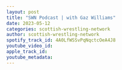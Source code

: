 ```yaml
---
layout: post
title: "SWN Podcast | with Gaz Williams"
date: 2023-05-12
categories: scottish-wrestling-network
author: scottish-wrestling-network
spotify_track_id: 4A0LfWSSvPqNqctcOeA4J8
youtube_video_id: 
apple_track_id: 
youtube_metadata: 
---
```

